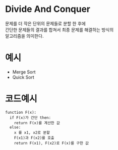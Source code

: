 # Divide And Conquer
문제를 더 작은 단위의 문제들로 분할 한 후에  
간단한 문제들의 결과를 합쳐서 최종 문제를 해결하는 방식의  
알고리즘을 의미한다.  

# 예시
- Merge Sort
- Quick Sort

# 코드예시

```
function F(x):
  if F(x)가 간단 then:
    return F(x)를 계산한 값
  else:
    x 를 x1, x2로 분할
    F(x1)과 F(x2)를 호출
    return F(x1), F(x2)로 F(x)를 구한 값
```
  